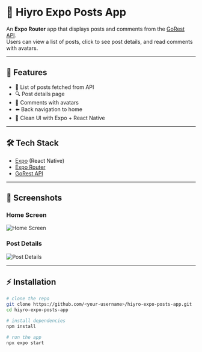 # 📱 Hiyro Expo Posts App

An **Expo Router** app that displays posts and comments from the [GoRest API](https://gorest.co.in/).  
Users can view a list of posts, click to see post details, and read comments with avatars.

---

## 🚀 Features
- 📄 List of posts fetched from API
- 🔍 Post details page
- 💬 Comments with avatars
- ⬅️ Back navigation to home
- 🎨 Clean UI with Expo + React Native

---

## 🛠️ Tech Stack
- [Expo](https://expo.dev/) (React Native)
- [Expo Router](https://expo.github.io/router/docs/)
- [GoRest API](https://gorest.co.in/)

---

## 📸 Screenshots

### Home Screen
![Home Screen](./screenshots/home.png)

### Post Details
![Post Details](./screenshots/details.png)

---

## ⚡ Installation
```bash
# clone the repo
git clone https://github.com/<your-username>/hiyro-expo-posts-app.git
cd hiyro-expo-posts-app

# install dependencies
npm install

# run the app
npx expo start

